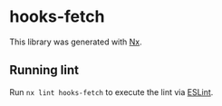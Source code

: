 # hooks-fetch

This library was generated with [Nx](https://nx.dev).

## Running lint

Run `nx lint hooks-fetch` to execute the lint via [ESLint](https://eslint.org/).
